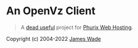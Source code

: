 # An OpenVz Client

> A [dead useful](https://deaduseful.com/) project for [Phurix Web Hosting](https://phurix.co.uk/).

Copyright (c) 2004-2022 [James Wade](https://wade.be/)


